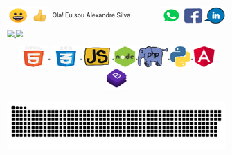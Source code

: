 
<img align="center" alt="Rafa-Js" height="40" width="50" src="https://github.com/Alexandre-Paulo-Silva/Alexandre-Paulo-Silva/blob/main/beaming_face_with_smiling_eyes_256_2.gif"><img align="center" alt="Rafa-Js" height="40" width="50" src="https://github.com/Alexandre-Paulo-Silva/Alexandre-Paulo-Silva/blob/main/thumbs_up_sign_256_1.gif"> Ola! Eu sou Alexandre Silva<img align="right" alt="Rafa-Js" height="40" width="50" src="https://github.com/Alexandre-Paulo-Silva/Alexandre-Paulo-Silva/blob/main/linkedin.gif"><img align="right" alt="Rafa-Js" height="40" width="50" src="https://github.com/Alexandre-Paulo-Silva/Alexandre-Paulo-Silva/blob/main/facebook.gif"><img align="right" alt="Rafa-Js" height="40" width="50" src="https://github.com/Alexandre-Paulo-Silva/Alexandre-Paulo-Silva/blob/main/whattsapp.gif">

<div>
<a href="https://github.com/Alexandre-Paulo-Silva"> 
<img height="180em" src="https://github-readme-stats.vercel.app/api?username=Alexandre-Paulo-Silva&show_icons=true&theme=dark&include_all_commits=true&       count_private=true"/>
<img height="180em" src="https://github-readme-stats.vercel.app/api/top-langs/?username=Alexandre-Paulo-Silva&layout=compact&langs_count=7&theme=dark"/>
</div>
 
<div align="center" style="display: inline_block"><br>

<img align="center" alt="Rafa-Js" height="50" width="70" src="https://github.com/Alexandre-Paulo-Silva/Alexandre-Paulo-Silva/blob/main/html.gif">
<img align="center" alt="Rafa-Js" height="50" width="70" src="https://github.com/Alexandre-Paulo-Silva/Alexandre-Paulo-Silva/blob/main/css.gif">
<img align="center" alt="Rafa-Js" height="50" width="70" src="https://github.com/Alexandre-Paulo-Silva/Alexandre-Paulo-Silva/blob/main/javascript.gif">
<img align="center" alt="Rafa-Js" height="50" width="50" src="https://github.com/Alexandre-Paulo-Silva/Alexandre-Paulo-Silva/blob/main/node.gif">
<img align="center" alt="Rafa-Js" height="50" width="70" src="https://github.com/Alexandre-Paulo-Silva/Alexandre-Paulo-Silva/blob/main/php.gif">
<img align="center" alt="Rafa-Js" height="50" width="50" src="https://github.com/Alexandre-Paulo-Silva/Alexandre-Paulo-Silva/blob/main/python.gif">
<img align="center" alt="Rafa-Js" height="50" width="50" src="https://github.com/Alexandre-Paulo-Silva/Alexandre-Paulo-Silva/blob/main/angular.gif">
<img align="center" alt="Rafa-Js" height="50" width="50" src="https://github.com/Alexandre-Paulo-Silva/Alexandre-Paulo-Silva/blob/main/bootstrap.gif">

</div>
 
 ##
 
 ![Snake animation](https://github.com/Alexandre-Paulo-Silva/Alexandre-Paulo-Silva/blob/main/cobra.svg)
 
 <div> 

